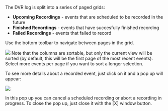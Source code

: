 <div class="hts-doc-text">

The DVR log is split into a series of paged grids:

-   **Upcoming Recordings** - events that are scheduled to be recorded
    in the future
-   **Finished Recordings** - events that have succesfully finished
    recording
-   **Failed Recordings** - events that failed to record

Use the bottom toolbar to navigate between pages in the grid.

![](docresources/dvrlog4.png)
Note that the columns are sortable, but only the current view will be
sorted (by default, this will be the first page of the most recent
events). Select more events per page if you want to sort a longer
selection.

To see more details about a recorded event, just click on it and a pop
up will appear:

![](docresources/dvrlogentry.png)

In this pop up you can cancel a scheduled recording or abort a recording
in progress. To close the pop up, just close it with the [X] window
button.

</div>
